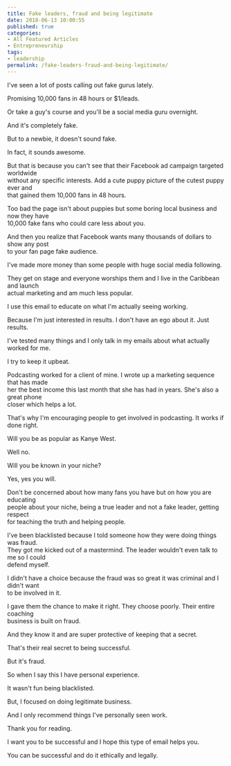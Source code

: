 ```yaml
---
title: Fake leaders, fraud and being legitimate
date: 2018-06-13 10:00:55
published: true
categories:
- All Featured Articles
- Entrepreneurship
tags:
- leadership
permalink: /fake-leaders-fraud-and-being-legitimate/
---
```

<p>I've seen a lot of posts calling out fake gurus lately.</p>
<p>Promising 10,000 fans <span class="aBn" tabindex="0" data-term="goog_431360622"><span class="aQJ">in 48 hours</span></span> or $1/leads.</p>
<p>Or take a guy's course and you'll be a social media guru overnight.</p>
<p>And it's completely fake.</p>
<p>But to a newbie, it doesn't sound fake.</p>
<p>In fact, it sounds awesome.</p>
<p>But that is because you can't see that their Facebook ad campaign targeted worldwide<br />
without any specific interests. Add a cute puppy picture of the cutest puppy ever and<br />
that gained them 10,000 fans <span class="aBn" tabindex="0" data-term="goog_431360623"><span class="aQJ">in 48 hours</span></span>.</p>
<p>Too bad the page isn't about puppies but some boring local business and now they have<br />
10,000 fake fans who could care less about you.</p>
<p>And then you realize that Facebook wants many thousands of dollars to show any post<br />
to your fan page fake audience.</p>
<p>I've made more money than some people with huge social media following.</p>
<p>They get on stage and everyone worships them and I live in the Caribbean and launch<br />
actual marketing and am much less popular.</p>
<p>I use this email to educate on what I'm actually seeing working.</p>
<p>Because I'm just interested in results. I don't have an ego about it. Just results.</p>
<p>I've tested many things and I only talk in my emails about what actually worked for me.</p>
<p>I try to keep it upbeat.</p>
<p>Podcasting worked for a client of mine. I wrote up a marketing sequence that has made<br />
her the best income this last month that she has had in years. She's also a great phone<br />
closer which helps a lot.</p>
<p>That's why I'm encouraging people to get involved in podcasting. It works if done right.</p>
<p>Will you be as popular as Kanye West.</p>
<p>Well no.</p>
<p>Will you be known in your niche?</p>
<p>Yes, yes you will.</p>
<p>Don't be concerned about how many fans you have but on how you are educating<br />
people about your niche, being a true leader and not a fake leader, getting respect<br />
for teaching the truth and helping people.</p>
<p>I've been blacklisted because I told someone how they were doing things was fraud.<br />
They got me kicked out of a mastermind. The leader wouldn't even talk to me so I could<br />
defend myself.</p>
<p>I didn't have a choice because the fraud was so great it was criminal and I didn't want<br />
to be involved in it.</p>
<p>I gave them the chance to make it right. They choose poorly. Their entire coaching<br />
business is built on fraud.</p>
<p>And they know it and are super protective of keeping that a secret.</p>
<p>That's their real secret to being successful.</p>
<p>But it's fraud.</p>
<p>So when I say this I have personal experience.</p>
<p>It wasn't fun being blacklisted.</p>
<p>But, I focused on doing legitimate business.</p>
<p>And I only recommend things I've personally seen work.</p>
<p>Thank you for reading.</p>
<p>I want you to be successful and I hope this type of email helps you.</p>
<p>You can be successful and do it ethically and legally.</p>
